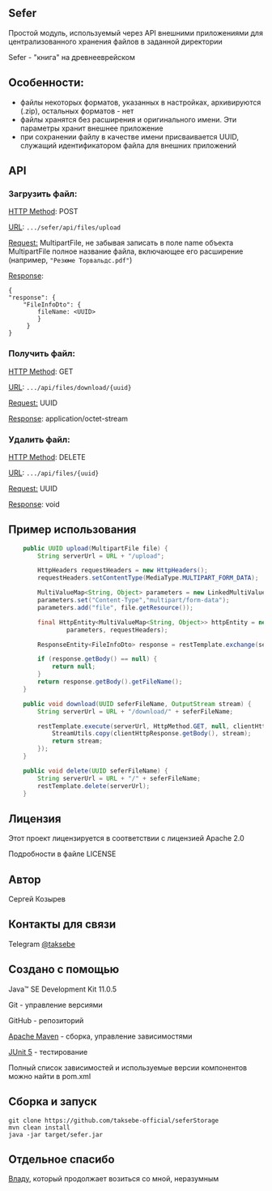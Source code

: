 ## Sefer

Простой модуль, используемый через API внешними приложениями для централизованного хранения файлов в заданной директории

Sefer - "книга" на древнееврейском

## Особенности:

-   файлы некоторых форматов, указанных в настройках, архивируются (.zip), остальных форматов - нет
-   файлы хранятся без расширения и оригинального имени. Эти параметры хранит внешнее приложение
-   при сохранении файлу в качестве имени присваивается UUID, служащий идентификатором файла для внешних приложений

## API

### Загрузить файл:

<ins>HTTP Method</ins>: POST

<ins>URL</ins>: `.../sefer/api/files/upload`

<ins>Request:</ins> MultipartFile, не забывая записать в поле name объекта MultipartFile полное название файла, включающее его расширение (например, `"Резюме Торвальдс.pdf"`)

<ins>Response</ins>:

```
{
"response": {
    "FileInfoDto": {
        fileName: <UUID>
        }
     }
}
```

### Получить файл:

<ins>HTTP Method</ins>: GET

<ins>URL</ins>: `.../api/files/download/{uuid}`

<ins>Request:</ins> UUID

<ins>Response</ins>: application/octet-stream

### Удалить файл:

<ins>HTTP Method</ins>: DELETE

<ins>URL</ins>: `.../api/files/{uuid}`

<ins>Request:</ins> UUID

<ins>Response</ins>: void

## Пример использования

```java
    public UUID upload(MultipartFile file) {
        String serverUrl = URL + "/upload";

        HttpHeaders requestHeaders = new HttpHeaders();
        requestHeaders.setContentType(MediaType.MULTIPART_FORM_DATA);

        MultiValueMap<String, Object> parameters = new LinkedMultiValueMap<String, Object>();
        parameters.set("Content-Type","multipart/form-data");
        parameters.add("file", file.getResource());

        final HttpEntity<MultiValueMap<String, Object>> httpEntity = new HttpEntity<MultiValueMap<String, Object>>(
                parameters, requestHeaders);

        ResponseEntity<FileInfoDto> response = restTemplate.exchange(serverUrl, HttpMethod.POST, httpEntity, FileInfoDto.class);

        if (response.getBody() == null) {
            return null;
        }
        return response.getBody().getFileName();
    }

    public void download(UUID seferFileName, OutputStream stream) {
        String serverUrl = URL + "/download/" + seferFileName;

        restTemplate.execute(serverUrl, HttpMethod.GET, null, clientHttpResponse -> {
            StreamUtils.copy(clientHttpResponse.getBody(), stream);
            return stream;
        });
    }

    public void delete(UUID seferFileName) {
        String serverUrl = URL + "/" + seferFileName;
        restTemplate.delete(serverUrl);
    }
```

## Лицензия

Этот проект лицензируется в соответствии с лицензией Apache 2.0

Подробности в файле LICENSE

## Автор

Сергей Козырев

## Контакты для связи

Telegram [@taksebe](https://t.me/taksebe)

## Создано с помощью

Java™ SE Development Kit 11.0.5

Git - управление версиями

GitHub - репозиторий

[Apache Maven](https://maven.apache.org/) - сборка, управление зависимостями

[JUnit 5](https://junit.org/junit5/) - тестирование

Полный список зависимостей и используемые версии компонентов можно найти в pom.xml

## Сборка и запуск

```
git clone https://github.com/taksebe-official/seferStorage
mvn clean install
java -jar target/sefer.jar
```

## Отдельное спасибо

[Владу](https://github.com/itotx), который продолжает возиться со мной, неразумным

